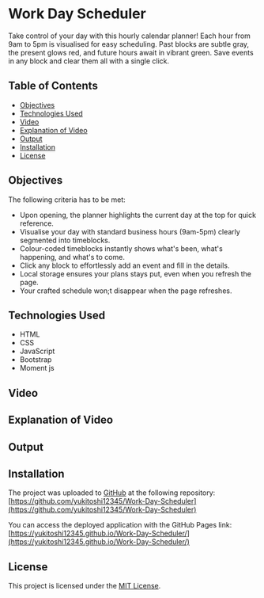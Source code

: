 # Work Day Scheduler
Take control of your day with this hourly calendar planner! Each hour from 9am to 5pm is visualised for easy scheduling. Past blocks are subtle gray, the present glows red, and future hours await in vibrant green. Save events in any block and clear them all with a single click.

## Table of Contents

- [Objectives](#objectives)
- [Technologies Used](#technologies-used)
- [Video](#video)
- [Explanation of Video](#explanation-of-video)
- [Output](#output)
- [Installation](#installation)
- [License](#license)

## Objectives
The following criteria has to be met:

- Upon opening, the planner highlights the current day at the top for quick reference.
- Visualise your day with standard business hours (9am-5pm) clearly  segmented into timeblocks.
- Colour-coded timeblocks instantly shows what's been, what's happening, and what's to come.
- Click any block to effortlessly add an event and fill in the details.
- Local storage ensures your plans stays put, even when you refresh the page.
- Your crafted schedule won;t disappear when the page refreshes.

## Technologies Used
- HTML
- CSS
- JavaScript
- Bootstrap
- Moment js


## Video


## Explanation of Video

## Output

## Installation
The project was uploaded to [GitHub](https://github.com/) at the following repository:
[https://github.com/yukitoshi12345/Work-Day-Scheduler](https://github.com/yukitoshi12345/Work-Day-Scheduler)

You can access the deployed application with the GitHub Pages link:
[https://yukitoshi12345.github.io/Work-Day-Scheduler/](https://yukitoshi12345.github.io/Work-Day-Scheduler/)

## License
This project is licensed under the [MIT License](https://github.com/Yukitoshi12345/Work-Day-Scheduler/blob/main/LICENSE).